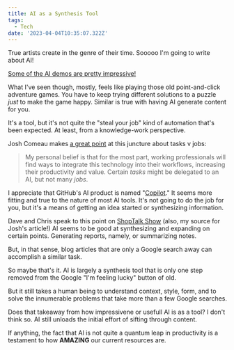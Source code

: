 ```yaml
---
title: AI as a Synthesis Tool
tags:
  - Tech
date: '2023-04-04T10:35:07.322Z'
---
```


True artists create in the genre of their time. Sooooo I'm going to write about AI!

[Some of the AI demos are pretty impressive!](https://blog.codepen.io/2023/03/15/gpt-4-demo-turns-a-crude-sketch-of-a-my-joke-website-into-a-functional-website-for-revealing-jokes/)

What I've seen though, mostly, feels like playing those old point-and-click adventure games. You have to keep trying different solutions to a puzzle _just_ to make the game happy. Similar is true with having AI generate content for you.

It's a tool, but it's not quite the "steal your job" kind of automation that's been expected. At least, from a knowledge-work perspective.

Josh Comeau makes [a great point](https://www.joshwcomeau.com/blog/the-end-of-frontend-development/) at this juncture about tasks v jobs:

> My personal belief is that for the most part, working professionals will find ways to integrate this technology into their workflows, increasing their productivity and value. Certain <em>tasks</em> might be delegated to an AI, but not many <em>jobs</em>.

I appreciate that GitHub's AI product is named "[Copilot](https://github.com/features/copilot)." It seems more fitting and true to the nature of most AI tools. It's not going to do the job for you, but it's a means of getting an idea started or synthesizing information.

Dave and Chris speak to this point on [ShopTalk Show](https://shoptalkshow.com/559/) (also, my source for Josh's article!) AI seems to be good at synthesizing and expanding on certain points. Generating reports, namely, or summarizing notes.

But, in that sense, blog articles that are only a Google search away can accomplish a similar task.

So maybe that's it. AI is largely a synthesis tool that is only one step removed from the Google "I'm feeling lucky" button of old.

But it still takes a human being to understand context, style, form, and to solve the innumerable problems that take more than a few Google searches.

Does that takeaway from how impressivene or usefull AI is as a tool? I don't think so. AI still unloads the initial effort of sifting through content.

If anything, the fact that AI is not quite a quantum leap in productivity is a testament to how **AMAZING** our current resources are.
